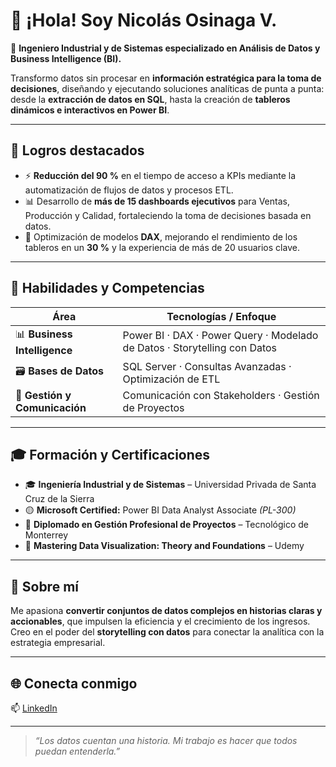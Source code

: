 # 👋 ¡Hola! Soy Nicolás Osinaga V.

🎯 **Ingeniero Industrial y de Sistemas especializado en Análisis de Datos y Business Intelligence (BI).**  

Transformo datos sin procesar en **información estratégica para la toma de decisiones**, diseñando y ejecutando soluciones analíticas de punta a punta:  
desde la **extracción de datos en SQL**, hasta la creación de **tableros dinámicos e interactivos en Power BI**.

---

## 🚀 Logros destacados

- ⚡ **Reducción del 90 %** en el tiempo de acceso a KPIs mediante la automatización de flujos de datos y procesos ETL.  
- 📊 Desarrollo de **más de 15 dashboards ejecutivos** para Ventas, Producción y Calidad, fortaleciendo la toma de decisiones basada en datos.  
- 🧮 Optimización de modelos **DAX**, mejorando el rendimiento de los tableros en un **30 %** y la experiencia de más de 20 usuarios clave.  

---

## 🧠 Habilidades y Competencias

| Área | Tecnologías / Enfoque |
|------|------------------------|
| 📊 **Business Intelligence** | Power BI · DAX · Power Query · Modelado de Datos · Storytelling con Datos |
| 🗃️ **Bases de Datos** | SQL Server · Consultas Avanzadas · Optimización de ETL |
| 💼 **Gestión y Comunicación** | Comunicación con Stakeholders · Gestión de Proyectos |

---

## 🎓 Formación y Certificaciones

- 🎓 **Ingeniería Industrial y de Sistemas** – Universidad Privada de Santa Cruz de la Sierra  
- 🟡 **Microsoft Certified:** Power BI Data Analyst Associate *(PL-300)*  
- 🧠 **Diplomado en Gestión Profesional de Proyectos** – Tecnológico de Monterrey  
- 🧾 **Mastering Data Visualization: Theory and Foundations** – Udemy  

---

## 💬 Sobre mí

Me apasiona **convertir conjuntos de datos complejos en historias claras y accionables**, que impulsen la eficiencia y el crecimiento de los ingresos.  
Creo en el poder del **storytelling con datos** para conectar la analítica con la estrategia empresarial.  

---

## 🌐 Conecta conmigo

📫 [LinkedIn](https://www.linkedin.com/in/nicolas-osinaga/)  

---

> *“Los datos cuentan una historia. Mi trabajo es hacer que todos puedan entenderla.”*
